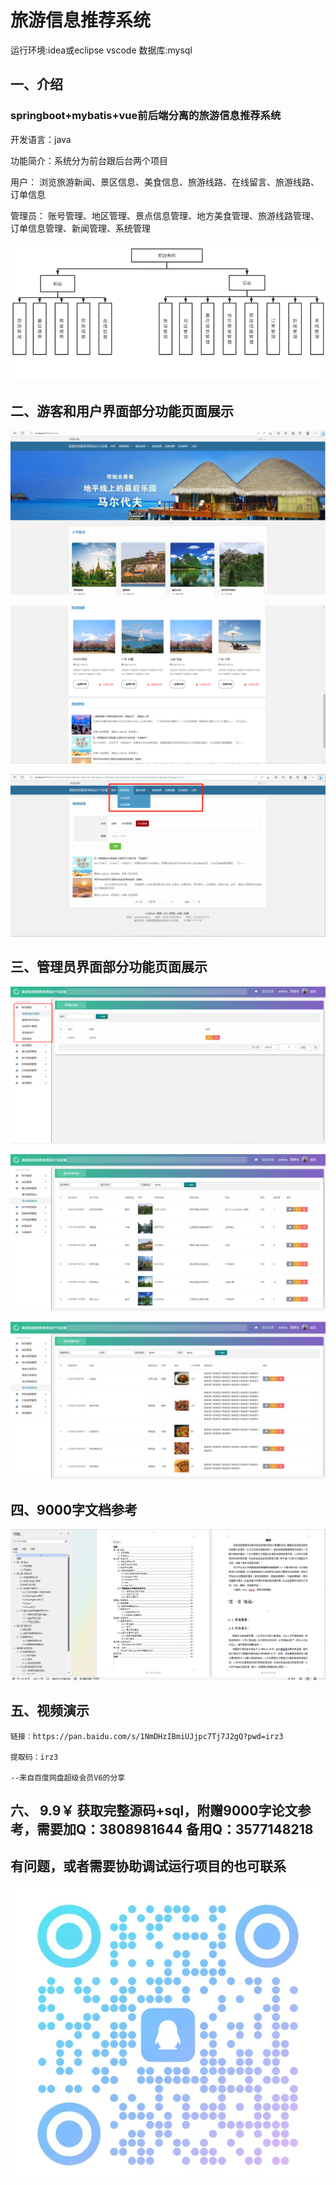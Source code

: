 # 旅游信息推荐系统

运行环境:idea或eclipse vscode 数据库:mysql

## 一、介绍

### springboot+mybatis+vue前后端分离的旅游信息推荐系统

开发语言：java

功能简介：系统分为前台跟后台两个项目

用户：  浏览旅游新闻、景区信息、美食信息、旅游线路、在线留言、旅游线路、订单信息

管理员： 账号管理、地区管理、景点信息管理、地方美食管理、旅游线路管理、订单信息管理、新闻管理、系统管理

![img.png](imgs/img.png)

## 二、游客和用户界面部分功能页面展示

![img_1.png](imgs/img_1.png)

![img_3.png](imgs/img_3.png)

![img_4.png](imgs/img_4.png)

## 三、管理员界面部分功能页面展示

![img_5.png](imgs/img_5.png)

![img_6.png](imgs/img_6.png)

![img_7.png](imgs/img_7.png)

## 四、9000字文档参考

![img.png](img.png)

## 五、视频演示

```
链接：https://pan.baidu.com/s/1NmDHzIBmiUJjpc7Tj7J2gQ?pwd=irz3

提取码：irz3

--来自百度网盘超级会员V6的分享
```

## 六、 9.9￥ 获取完整源码+sql，附赠9000字论文参考，需要加Q：3808981644 备用Q：3577148218
## 有问题，或者需要协助调试运行项目的也可联系
![img_1.png](img_1.png)
